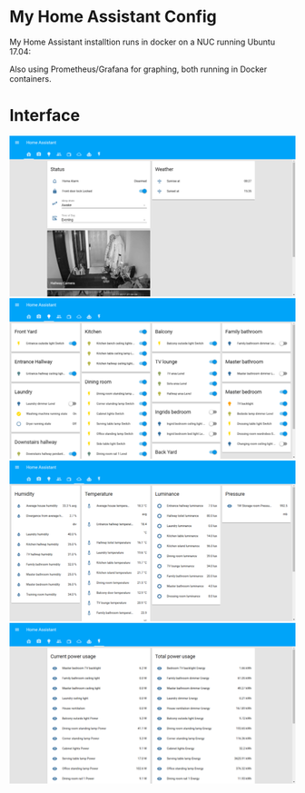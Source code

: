 # My Home Assistant Config

My Home Assistant installtion runs in docker on a NUC running Ubuntu 17.04:

Also using Prometheus/Grafana for graphing, both running in Docker containers. 
 

# Interface
![UI1](images/Status.png)  
![UI2](images/Lights.png)  
![UI3](images/Climate.png)
![UI4](images/Power.png)
